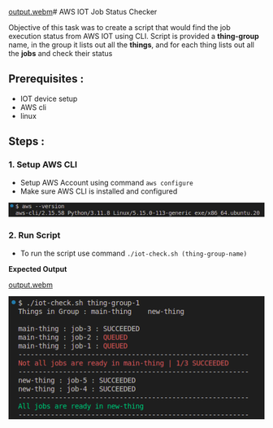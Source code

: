 [output.webm](https://github.com/harshap0202/aws-iot-job-status-cli/assets/116268106/b7ccb0b5-d6d2-45e5-998d-5a0a1998f345)# AWS IOT Job Status Checker

Objective of this task was to create a script that would find the job execution status from AWS IOT using CLI. Script is provided a **thing-group** name, in the group it lists out all the **things**, and for each thing lists out all the **jobs** and check their status

## Prerequisites :
 - IOT device setup
 - AWS cli
 - linux
 
## Steps :

### 1. Setup AWS CLI
 - Setup AWS Account using command `aws configure`
 - Make sure AWS CLI is installed and configured
 
 ![alt text](images/aws-cli.png)


### 2. Run Script
 - To run the script use command `./iot-check.sh (thing-group-name)`

**Expected Output**

[output.webm](https://github.com/harshap0202/aws-iot-job-status-cli/assets/116268106/9e57e259-82a7-4849-a1c4-6cf5526aa5d0)

![alt text](images/output.png)
